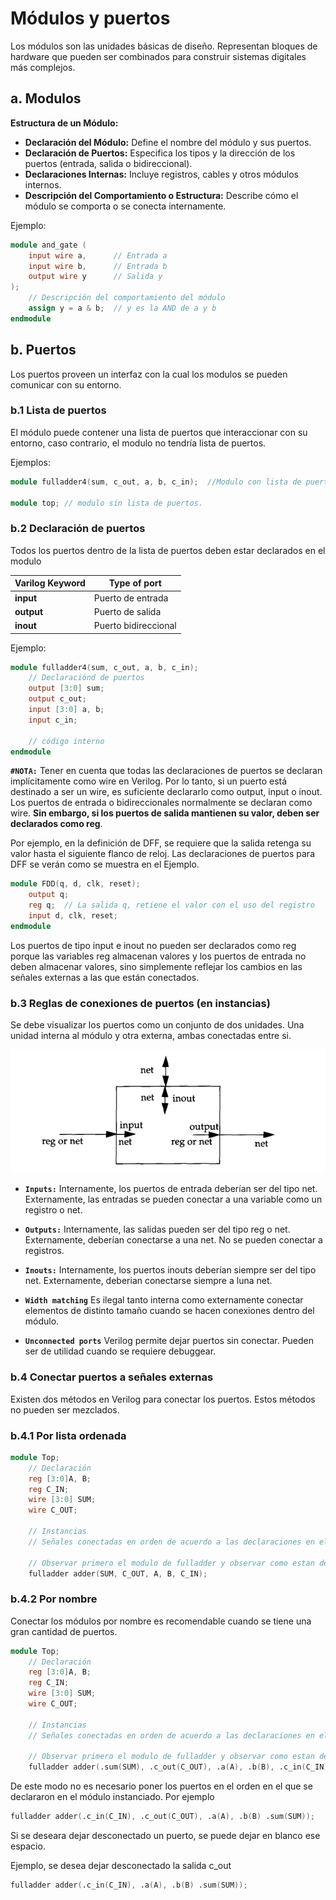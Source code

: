 # Módulos y puertos

Los módulos son las unidades básicas de diseño. Representan bloques de hardware que pueden ser combinados para construir sistemas digitales más complejos. 

## a. Modulos

**Estructura de un Módulo:**

- **Declaración del Módulo:** Define el nombre del módulo y sus puertos.
- **Declaración de Puertos:** Especifica los tipos y la dirección de los puertos (entrada, salida o bidireccional).
- **Declaraciones Internas:** Incluye registros, cables y otros módulos internos.
- **Descripción del Comportamiento o Estructura:** Describe cómo el módulo se comporta o se conecta internamente.

Ejemplo:

~~~verilog
module and_gate (
    input wire a,      // Entrada a
    input wire b,      // Entrada b
    output wire y      // Salida y
);
    // Descripción del comportamiento del módulo
    assign y = a & b;  // y es la AND de a y b
endmodule
~~~

## b. Puertos
Los puertos proveen un interfaz con la cual los modulos se pueden comunicar con su entorno. 

### b.1 Lista de puertos
El módulo puede contener una lista de puertos que interaccionar con su entorno, caso contrario, el modulo no tendría lista de puertos.

Ejemplos:

~~~verilog
module fulladder4(sum, c_out, a, b, c_in);  //Modulo con lista de puertos

module top; // modulo sin lista de puertos.
~~~

### b.2 Declaración de puertos

Todos los puertos dentro de la lista de puertos deben estar declarados en el modulo

| Varilog Keyword   | Type of port |
|----------|----------------------------|
| **input**  | Puerto de entrada|
| **output** | Puerto de salida |
| **inout** | Puerto bidireccional |

Ejemplo:
~~~verilog
module fulladder4(sum, c_out, a, b, c_in);
    // Declaraciónd de puertos
    output [3:0] sum;
    output c_out;
    input [3:0] a, b;
    input c_in;

    // código interno
endmodule
~~~

**`#NOTA:`** Tener en cuenta que todas las declaraciones de puertos se declaran implícitamente como wire en Verilog. Por lo tanto, si un puerto está destinado a ser un wire, es suficiente declararlo como output, input o inout. Los puertos de entrada o bidireccionales normalmente se declaran como wire. **Sin embargo, si los puertos de salida mantienen su valor, deben ser declarados como reg**. 

Por ejemplo, en la definición de DFF, se requiere que la salida retenga su valor hasta el siguiente flanco de reloj. Las declaraciones de puertos para DFF se verán como se muestra en el Ejemplo.

~~~verilog
module FDD(q, d, clk, reset);
    output q;
    reg q;  // La salida q, retiene el valor con el uso del registro
    input d, clk, reset;
endmodule
~~~

Los puertos de tipo input e inout no pueden ser declarados como reg porque las variables reg almacenan valores y los puertos de entrada no deben almacenar valores, sino simplemente reflejar los cambios en las señales externas a las que están conectados.

### b.3 Reglas de conexiones de puertos (en instancias)

Se debe visualizar los puertos como un conjunto de dos unidades. Una unidad interna al módulo y otra externa, ambas conectadas entre si. 

![alt text](img/image.png)


- **`Inputs:`** Internamente, los puertos de entrada deberían ser del tipo net. Externamente, las entradas se pueden conectar a una variable como un registro o net.

- **`Outputs:`** Internamente, las salidas pueden ser del tipo reg o net. Externamente, deberían conectarse a una net. No se pueden conectar a registros.

- **`Inouts:`** Internamente, los puertos inouts deberían siempre ser del tipo net. Externamente, deberian conectarse siempre a luna net. 

- **`Width matching`** Es ilegal tanto interna como externamente conectar elementos de distinto tamaño cuando se hacen conexiones dentro del módulo. 

- **`Unconnected ports`** Verilog permite dejar puertos sin conectar. Pueden ser de utilidad cuando se requiere debuggear.

### b.4 Conectar puertos a señales externas
Existen dos métodos en Verilog para conectar los puertos. Estos métodos no pueden ser mezclados.
### b.4.1 Por lista ordenada
~~~verilog
module Top;
    // Declaración 
    reg [3:0]A, B;
    reg C_IN;
    wire [3:0] SUM;
    wire C_OUT;
    
    // Instancias 
    // Señales conectadas en orden de acuerdo a las declaraciones en el modulo

    // Observar primero el modulo de fulladder y observar como estan declarados los puertos
    fulladder adder(SUM, C_OUT, A, B, C_IN);
~~~
### b.4.2 Por nombre

Conectar los módulos por nombre es recomendable cuando se tiene una gran cantidad de puertos. 

~~~verilog
module Top;
    // Declaración 
    reg [3:0]A, B;
    reg C_IN;
    wire [3:0] SUM;
    wire C_OUT;
    
    // Instancias 
    // Señales conectadas en orden de acuerdo a las declaraciones en el modulo

    // Observar primero el modulo de fulladder y observar como estan declarados los puertos
    fulladder adder(.sum(SUM), .c_out(C_OUT), .a(A), .b(B), .c_in(C_IN));
~~~

De este modo no es necesario poner los puertos en el orden en el que se declararon en el módulo instanciado. Por ejemplo


~~~verilog
fulladder adder(.c_in(C_IN), .c_out(C_OUT), .a(A), .b(B) .sum(SUM));
~~~

Si se deseara dejar desconectado un puerto, se puede dejar en blanco ese espacio.

Ejemplo, se desea dejar desconectado la salida c_out

~~~verilog
fulladder adder(.c_in(C_IN), .a(A), .b(B) .sum(SUM));
~~~